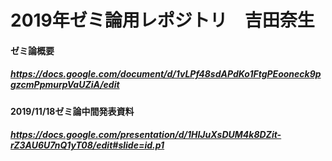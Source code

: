 # 2019年ゼミ論用レポジトリ　吉田奈生

#### ゼミ論概要
##### https://docs.google.com/document/d/1vLPf48sdAPdKo1FtgPEooneck9pgzcmPpmurpVaUZiA/edit

#### 2019/11/18ゼミ論中間発表資料
##### https://docs.google.com/presentation/d/1HIJuXsDUM4k8DZit-rZ3AU6U7nQ1yT08/edit#slide=id.p1

